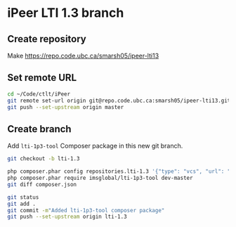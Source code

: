 # iPeer LTI 1.3 branch

## Create repository

Make <https://repo.code.ubc.ca/smarsh05/ipeer-lti13>

## Set remote URL

```bash
cd ~/Code/ctlt/iPeer
git remote set-url origin git@repo.code.ubc.ca:smarsh05/ipeer-lti13.git
git push --set-upstream origin master
```

## Create branch

Add `lti-1p3-tool` Composer package in this new git branch.

```bash
git checkout -b lti-1.3

php composer.phar config repositories.lti-1.3 '{"type": "vcs", "url": "https://github.com/IMSGlobal/lti-1-3-php-library"}'
php composer.phar require imsglobal/lti-1p3-tool dev-master
git diff composer.json

git status
git add .
git commit -m"Added lti-1p3-tool composer package"
git push --set-upstream origin lti-1.3
```
